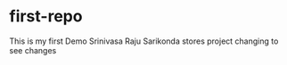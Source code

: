 # first-repo
This is my first Demo
Srinivasa Raju Sarikonda stores project
changing to see changes


